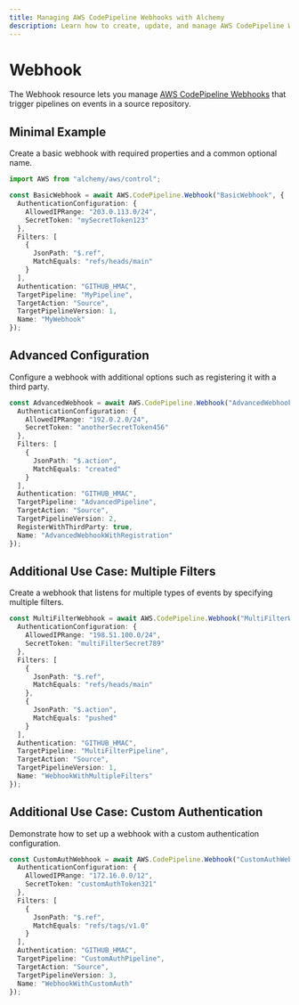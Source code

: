 ```yaml
---
title: Managing AWS CodePipeline Webhooks with Alchemy
description: Learn how to create, update, and manage AWS CodePipeline Webhooks using Alchemy Cloud Control.
---
```


# Webhook

The Webhook resource lets you manage [AWS CodePipeline Webhooks](https://docs.aws.amazon.com/codepipeline/latest/userguide/) that trigger pipelines on events in a source repository.

## Minimal Example

Create a basic webhook with required properties and a common optional name.

```ts
import AWS from "alchemy/aws/control";

const BasicWebhook = await AWS.CodePipeline.Webhook("BasicWebhook", {
  AuthenticationConfiguration: {
    AllowedIPRange: "203.0.113.0/24",
    SecretToken: "mySecretToken123"
  },
  Filters: [
    {
      JsonPath: "$.ref",
      MatchEquals: "refs/heads/main"
    }
  ],
  Authentication: "GITHUB_HMAC",
  TargetPipeline: "MyPipeline",
  TargetAction: "Source",
  TargetPipelineVersion: 1,
  Name: "MyWebhook"
});
```

## Advanced Configuration

Configure a webhook with additional options such as registering it with a third party.

```ts
const AdvancedWebhook = await AWS.CodePipeline.Webhook("AdvancedWebhook", {
  AuthenticationConfiguration: {
    AllowedIPRange: "192.0.2.0/24",
    SecretToken: "anotherSecretToken456"
  },
  Filters: [
    {
      JsonPath: "$.action",
      MatchEquals: "created"
    }
  ],
  Authentication: "GITHUB_HMAC",
  TargetPipeline: "AdvancedPipeline",
  TargetAction: "Source",
  TargetPipelineVersion: 2,
  RegisterWithThirdParty: true,
  Name: "AdvancedWebhookWithRegistration"
});
```

## Additional Use Case: Multiple Filters

Create a webhook that listens for multiple types of events by specifying multiple filters.

```ts
const MultiFilterWebhook = await AWS.CodePipeline.Webhook("MultiFilterWebhook", {
  AuthenticationConfiguration: {
    AllowedIPRange: "198.51.100.0/24",
    SecretToken: "multiFilterSecret789"
  },
  Filters: [
    {
      JsonPath: "$.ref",
      MatchEquals: "refs/heads/main"
    },
    {
      JsonPath: "$.action",
      MatchEquals: "pushed"
    }
  ],
  Authentication: "GITHUB_HMAC",
  TargetPipeline: "MultiFilterPipeline",
  TargetAction: "Source",
  TargetPipelineVersion: 1,
  Name: "WebhookWithMultipleFilters"
});
```

## Additional Use Case: Custom Authentication

Demonstrate how to set up a webhook with a custom authentication configuration.

```ts
const CustomAuthWebhook = await AWS.CodePipeline.Webhook("CustomAuthWebhook", {
  AuthenticationConfiguration: {
    AllowedIPRange: "172.16.0.0/12",
    SecretToken: "customAuthToken321"
  },
  Filters: [
    {
      JsonPath: "$.ref",
      MatchEquals: "refs/tags/v1.0"
    }
  ],
  Authentication: "GITHUB_HMAC",
  TargetPipeline: "CustomAuthPipeline",
  TargetAction: "Source",
  TargetPipelineVersion: 3,
  Name: "WebhookWithCustomAuth"
});
```